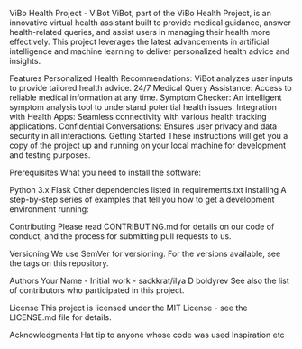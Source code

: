 ViBo Health Project - ViBot
ViBot, part of the ViBo Health Project, is an innovative virtual health assistant built to provide medical guidance, answer health-related queries, and assist users in managing their health more effectively. This project leverages the latest advancements in artificial intelligence and machine learning to deliver personalized health advice and insights.

Features
Personalized Health Recommendations: ViBot analyzes user inputs to provide tailored health advice.
24/7 Medical Query Assistance: Access to reliable medical information at any time.
Symptom Checker: An intelligent symptom analysis tool to understand potential health issues.
Integration with Health Apps: Seamless connectivity with various health tracking applications.
Confidential Conversations: Ensures user privacy and data security in all interactions.
Getting Started
These instructions will get you a copy of the project up and running on your local machine for development and testing purposes.

Prerequisites
What you need to install the software:

Python 3.x
Flask
Other dependencies listed in requirements.txt
Installing
A step-by-step series of examples that tell you how to get a development environment running:


Contributing
Please read CONTRIBUTING.md for details on our code of conduct, and the process for submitting pull requests to us.

Versioning
We use SemVer for versioning. For the versions available, see the tags on this repository.

Authors
Your Name - Initial work - sackkrat/ilya D boldyrev
See also the list of contributors who participated in this project.

License
This project is licensed under the MIT License - see the LICENSE.md file for details.

Acknowledgments
Hat tip to anyone whose code was used
Inspiration
etc
